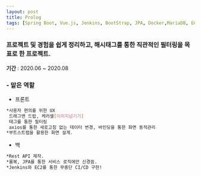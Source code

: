 ```yaml
---
layout: post
title: Prolog
tags: [Spring Boot, Vue.js, Jenkins, BootStrap, JPA, Docker,MariaDB, EC2, MVVM, Github]
---
```

### 프로젝트 및 경험을 쉽게 정리하고, 해시태그를 통한 직관적인 필터링을 목표로 한 프로젝트.

**기간** : 2020.06 ~ 2020.08

### - 맡은 역할
* 프론트
```sh
*사용자 편의를 위한 UX
 드래그앤 드랍, 케러셀[이미지넘기기]
 태그를 통한 필터링
 axios를 통한 새로고침 없는 데이터 변경, 바인딩을 통한 화면 동적관리
*부트스트랩을 활용한 화면 설계.
```

* 백
```sh
*Rest API 제작.
*롬복, JPA를 통한 서비스 로직에만 신경씀.
*Jenkins와 EC2를 통한 무중단 CI/CD 구현!
```



